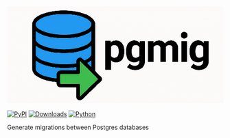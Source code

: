 <p align="center">
  <img src="https://github.com/Apakottur/pgmig/blob/main/pgmig.png?raw=true" />
</p>

[![PyPI](https://img.shields.io/pypi/v/pgmig?logo=pypi&logoColor=white&style=for-the-badge)](https://pypi.org/project/pgmig/)
[![Downloads](https://img.shields.io/pypi/dm/pgmig?logo=pypi&logoColor=white&style=for-the-badge)](https://pypi.org/project/pgmig/)
[![Python](https://img.shields.io/pypi/pyversions/pgmig?logo=pypi&logoColor=white&style=for-the-badge)](https://pypi.org/project/pgmig/)

Generate migrations between Postgres databases
